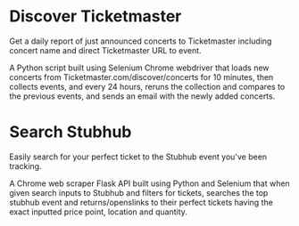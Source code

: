 # Discover Ticketmaster

Get a daily report of just announced concerts to Ticketmaster including concert name and direct Ticketmaster URL to event.

A Python script built using Selenium Chrome webdriver that loads new concerts from Ticketmaster.com/discover/concerts for 10 minutes, then collects events, and every 24 hours, reruns the collection and compares to the previous events, and sends an email with the newly added concerts. 

# Search Stubhub

Easily search for your perfect ticket to the Stubhub event you've been tracking.

A Chrome web scraper Flask API built using Python and Selenium that when given search inputs to Stubhub and filters for tickets, searches the top stubhub event and 
returns/openslinks to their perfect tickets having the exact inputted price point, location and quantity. 
